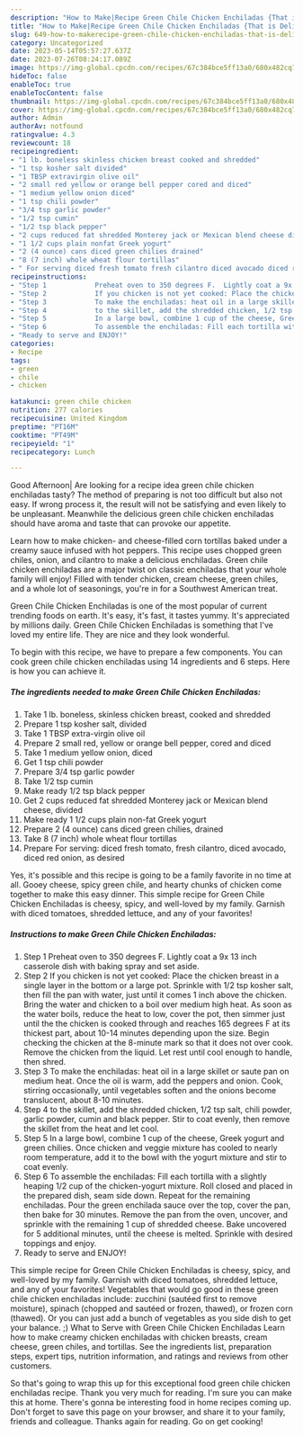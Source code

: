 ```yaml
---
description: "How to Make|Recipe Green Chile Chicken Enchiladas {That is Delicious"
title: "How to Make|Recipe Green Chile Chicken Enchiladas {That is Delicious"
slug: 649-how-to-makerecipe-green-chile-chicken-enchiladas-that-is-delicious
category: Uncategorized
date: 2023-05-14T05:57:27.637Z
date: 2023-07-26T08:24:17.089Z
image: https://img-global.cpcdn.com/recipes/67c384bce5ff13a0/680x482cq70/green-chile-chicken-enchiladas-recipe-main-photo.jpg
hideToc: false
enableToc: true
enableTocContent: false
thumbnail: https://img-global.cpcdn.com/recipes/67c384bce5ff13a0/680x482cq70/green-chile-chicken-enchiladas-recipe-main-photo.jpg
cover: https://img-global.cpcdn.com/recipes/67c384bce5ff13a0/680x482cq70/green-chile-chicken-enchiladas-recipe-main-photo.jpg
author: Admin
authorAv: notfound
ratingvalue: 4.3
reviewcount: 18
recipeingredient:
- "1 lb. boneless skinless chicken breast cooked and shredded"
- "1 tsp kosher salt divided"
- "1 TBSP extravirgin olive oil"
- "2 small red yellow or orange bell pepper cored and diced"
- "1 medium yellow onion diced"
- "1 tsp chili powder"
- "3/4 tsp garlic powder"
- "1/2 tsp cumin"
- "1/2 tsp black pepper"
- "2 cups reduced fat shredded Monterey jack or Mexican blend cheese divided"
- "1 1/2 cups plain nonfat Greek yogurt"
- "2 (4 ounce) cans diced green chilies drained"
- "8 (7 inch) whole wheat flour tortillas"
- " For serving diced fresh tomato fresh cilantro diced avocado diced red onion as desired"
recipeinstructions:
- "Step 1            Preheat oven to 350 degrees F.  Lightly coat a 9x 13 inch casserole dish with baking spray and set aside."
- "Step 2            If you chicken is not yet cooked: Place the chicken breast in a single layer in the bottom or a large pot.  Sprinkle with 1/2 tsp kosher salt, then fill the pan with water, just until it comes 1 inch above the chicken.  Bring the water and chicken to a boil over medium high heat.  As soon as the water boils, reduce the heat to low, cover the pot, then simmer just until the the chicken is cooked through and reaches 165 degrees F at its thickest part, about 10-14 minutes depending upon the size.  Begin checking the chicken at the 8-minute mark so that it does not over cook.  Remove the chicken from the liquid.  Let rest until cool enough to handle, then shred."
- "Step 3            To make the enchiladas: heat oil in a large skillet or saute pan on medium heat.  Once the oil is warm, add the peppers and onion.  Cook, stirring occasionally, until vegetables soften and the onions become translucent, about 8-10 minutes."
- "Step 4            to the skillet, add the shredded chicken, 1/2 tsp salt, chili powder, garlic powder, cumin and black pepper.  Stir to coat evenly, then remove the skillet from the heat and let cool."
- "Step 5            In a large bowl, combine 1 cup of the cheese, Greek yogurt and green chilies.  Once chicken and veggie mixture has cooled to nearly room temperature, add it to the bowl with the yogurt mixture and stir to coat evenly."
- "Step 6            To assemble the enchiladas: Fill each tortilla with a slightly heaping 1/2 cup of the chicken-yogurt mixture.  Roll closed and placed in the prepared dish, seam side down.  Repeat for the remaining enchiladas.  Pour the green enchilada sauce over the top, cover the pan, then bake for 30 minutes.  Remove the pan from the oven, uncover, and sprinkle with the remaining 1 cup of shredded cheese.  Bake uncovered for 5 additional minutes, until the cheese is melted.  Sprinkle with desired toppings and enjoy."
- "Ready to serve and ENJOY!"
categories:
- Recipe
tags:
- green
- chile
- chicken

katakunci: green chile chicken 
nutrition: 277 calories
recipecuisine: United Kingdom
preptime: "PT16M"
cooktime: "PT49M"
recipeyield: "1"
recipecategory: Lunch

---
```



Good Afternoon| Are looking for a recipe idea green chile chicken enchiladas tasty? The method of preparing is not too difficult but also not easy. If wrong process it, the result will not be satisfying and even likely to be unpleasant. Meanwhile the delicious green chile chicken enchiladas should have aroma and taste that can provoke our appetite.





Learn how to make chicken- and cheese-filled corn tortillas baked under a creamy sauce infused with hot peppers. This recipe uses chopped green chiles, onion, and cilantro to make a delicious enchiladas. Green chile chicken enchiladas are a major twist on classic enchiladas that your whole family will enjoy! Filled with tender chicken, cream cheese, green chiles, and a whole lot of seasonings, you&#39;re in for a Southwest American treat.

Green Chile Chicken Enchiladas is one of the most popular of current trending foods on earth. It's easy, it's fast, it tastes yummy. It's appreciated by millions daily. Green Chile Chicken Enchiladas is something that I've loved my entire life. They are nice and they look wonderful.


To begin with this recipe, we have to prepare a few components. You can cook green chile chicken enchiladas using 14 ingredients and 6 steps. Here is how you can achieve it.

<!--inarticleads1-->

##### The ingredients needed to make Green Chile Chicken Enchiladas:

1. Take 1 lb. boneless, skinless chicken breast, cooked and shredded
1. Prepare 1 tsp kosher salt, divided
1. Take 1 TBSP extra-virgin olive oil
1. Prepare 2 small red, yellow or orange bell pepper, cored and diced
1. Take 1 medium yellow onion, diced
1. Get 1 tsp chili powder
1. Prepare 3/4 tsp garlic powder
1. Take 1/2 tsp cumin
1. Make ready 1/2 tsp black pepper
1. Get 2 cups reduced fat shredded Monterey jack or Mexican blend cheese, divided
1. Make ready 1 1/2 cups plain non-fat Greek yogurt
1. Prepare 2 (4 ounce) cans diced green chilies, drained
1. Take 8 (7 inch) whole wheat flour tortillas
1. Prepare  For serving: diced fresh tomato, fresh cilantro, diced avocado, diced red onion, as desired


Yes, it&#39;s possible and this recipe is going to be a family favorite in no time at all. Gooey cheese, spicy green chile, and hearty chunks of chicken come together to make this easy dinner. This simple recipe for Green Chile Chicken Enchiladas is cheesy, spicy, and well-loved by my family. Garnish with diced tomatoes, shredded lettuce, and any of your favorites! 

<!--inarticleads2-->

##### Instructions to make Green Chile Chicken Enchiladas:

1. Step 1            Preheat oven to 350 degrees F.  Lightly coat a 9x 13 inch casserole dish with baking spray and set aside.
1. Step 2            If you chicken is not yet cooked: Place the chicken breast in a single layer in the bottom or a large pot.  Sprinkle with 1/2 tsp kosher salt, then fill the pan with water, just until it comes 1 inch above the chicken.  Bring the water and chicken to a boil over medium high heat.  As soon as the water boils, reduce the heat to low, cover the pot, then simmer just until the the chicken is cooked through and reaches 165 degrees F at its thickest part, about 10-14 minutes depending upon the size.  Begin checking the chicken at the 8-minute mark so that it does not over cook.  Remove the chicken from the liquid.  Let rest until cool enough to handle, then shred.
1. Step 3            To make the enchiladas: heat oil in a large skillet or saute pan on medium heat.  Once the oil is warm, add the peppers and onion.  Cook, stirring occasionally, until vegetables soften and the onions become translucent, about 8-10 minutes.
1. Step 4            to the skillet, add the shredded chicken, 1/2 tsp salt, chili powder, garlic powder, cumin and black pepper.  Stir to coat evenly, then remove the skillet from the heat and let cool.
1. Step 5            In a large bowl, combine 1 cup of the cheese, Greek yogurt and green chilies.  Once chicken and veggie mixture has cooled to nearly room temperature, add it to the bowl with the yogurt mixture and stir to coat evenly.
1. Step 6            To assemble the enchiladas: Fill each tortilla with a slightly heaping 1/2 cup of the chicken-yogurt mixture.  Roll closed and placed in the prepared dish, seam side down.  Repeat for the remaining enchiladas.  Pour the green enchilada sauce over the top, cover the pan, then bake for 30 minutes.  Remove the pan from the oven, uncover, and sprinkle with the remaining 1 cup of shredded cheese.  Bake uncovered for 5 additional minutes, until the cheese is melted.  Sprinkle with desired toppings and enjoy.
1. Ready to serve and ENJOY!

This simple recipe for Green Chile Chicken Enchiladas is cheesy, spicy, and well-loved by my family. Garnish with diced tomatoes, shredded lettuce, and any of your favorites! Vegetables that would go good in these green chile chicken enchiladas include: zucchini (sautéed first to remove moisture), spinach (chopped and sautéed or frozen, thawed), or frozen corn (thawed). Or you can just add a bunch of vegetables as you side dish to get your balance. ;) What to Serve with Green Chile Chicken Enchiladas Learn how to make creamy chicken enchiladas with chicken breasts, cream cheese, green chiles, and tortillas. See the ingredients list, preparation steps, expert tips, nutrition information, and ratings and reviews from other customers. 

So that's going to wrap this up for this exceptional food green chile chicken enchiladas recipe. Thank you very much for reading. I'm sure you can make this at home. There's gonna be interesting food in home recipes coming up. Don't forget to save this page on your browser, and share it to your family, friends and colleague. Thanks again for reading. Go on get cooking!
